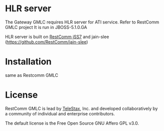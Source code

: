 HLR server
============
The Gateway GMLC requires HLR server for ATI service. Refer to RestComm GMLC project
It is run in JBOSS-5.1.0.GA

HLR server is built on [RestComm jSS7](https://github.com/RestComm/jSS7) and jain-slee (https://github.com/RestComm/jain-slee)


Installation
============
same as Restcomm  GMLC

License
========

RestComm GMLC is lead by [TeleStax](http://www.telestax.com/), Inc. and developed collaboratively by a community of individual and enterprise contributors.

The default license is the Free Open Source GNU Affero GPL v3.0.

